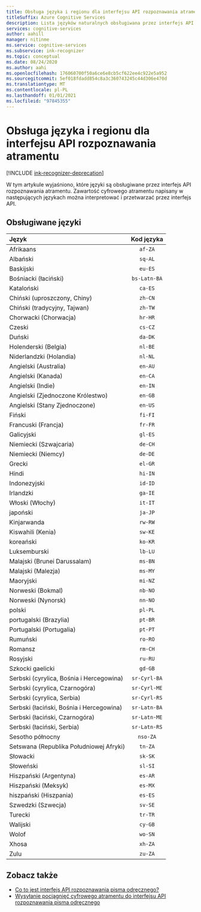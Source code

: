 ```yaml
---
title: Obsługa języka i regionu dla interfejsu API rozpoznawania atramentu
titleSuffix: Azure Cognitive Services
description: Lista języków naturalnych obsługiwana przez interfejs API rozpoznawania pisma odręcznego.
services: cognitive-services
author: aahill
manager: nitinme
ms.service: cognitive-services
ms.subservice: ink-recognizer
ms.topic: conceptual
ms.date: 08/24/2020
ms.author: aahi
ms.openlocfilehash: 176060700f50a6ce6e8cb5cf622ee4c922e5a952
ms.sourcegitcommit: 5ef018fdadd854c8a3c360743245c44d306e470d
ms.translationtype: MT
ms.contentlocale: pl-PL
ms.lasthandoff: 01/01/2021
ms.locfileid: "97845355"
---
```

# <a name="language-and-region-support-for-the-ink-recognizer-api"></a>Obsługa języka i regionu dla interfejsu API rozpoznawania atramentu

[!INCLUDE [ink-recognizer-deprecation](includes/deprecation-note.md)]

W tym artykule wyjaśniono, które języki są obsługiwane przez interfejs API rozpoznawania atramentu. Zawartość cyfrowego atramentu napisany w następujących językach można interpretować i przetwarzać przez interfejs API.

## <a name="supported-languages"></a>Obsługiwane języki

| Język                                   | Kod języka   |
|:-------------------------------------------|:---------------:|
| Afrikaans                                  |    `af-ZA`      |
| Albański                                   |     `sq-AL`     |
| Baskijski                                     |     `eu-ES`     |
| Bośniacki (łaciński)                            | `bs-Latn-BA`    |
| Kataloński                                    |     `ca-ES`     |
| Chiński (uproszczony, Chiny)                |     `zh-CN`     |
| Chiński (tradycyjny, Tajwan)              |     `zh-TW`     |
| Chorwacki (Chorwacja)                         |     `hr-HR`     |
| Czeski                                      |     `cs-CZ`     |
| Duński                                     |     `da-DK`     |
| Holenderski (Belgia)                            |     `nl-BE`     |
| Niderlandzki (Holandia)                        |     `nl-NL`     |
| Angielski (Australia)                        |     `en-AU`     |
| Angielski (Kanada)                           |     `en-CA`     |
| Angielski (Indie)                            |     `en-IN`     |
| Angielski (Zjednoczone Królestwo)                   |     `en-GB`     |
| Angielski (Stany Zjednoczone)                    |     `en-US`     |
| Fiński                                    |     `fi-FI`     |
| Francuski (Francja)                            |     `fr-FR`     |
| Galicyjski                                   |     `gl-ES`     |
| Niemiecki (Szwajcaria)                      |     `de-CH`     |
| Niemiecki (Niemcy)                           |     `de-DE`     |
| Grecki                                      |     `el-GR`     |
| Hindi                                      |     `hi-IN`     |
| Indonezyjski                                 |     `id-ID`     |
| Irlandzki                                      |     `ga-IE`     |
| Włoski (Włochy)                            |     `it-IT`     |
| japoński                                   |     `ja-JP`     |
| Kinjarwanda                                |     `rw-RW`     |
| Kiswahili (Kenia)                          |     `sw-KE`     |
| koreański                                     |     `ko-KR`     |
| Luksemburski                              |     `lb-LU`     |
| Malajski (Brunei Darussalam)                  |     `ms-BN`     |
| Malajski (Malezja)                           |     `ms-MY`     |
| Maoryjski                                      |     `mi-NZ`     |
| Norweski (Bokmal)                         |     `nb-NO`     |
| Norweski (Nynorsk)                        |     `nn-NO`     |
| polski                                     |     `pl-PL`     |
| portugalski (Brazylia)                        |     `pt-BR`     |
| Portugalski (Portugalia)                      |     `pt-PT`     |
| Rumuński                                   |     `ro-RO`     |
| Romansz                                    |     `rm-CH`     |
| Rosyjski                                    |     `ru-RU`     |
| Szkocki gaelicki                            |     `gd-GB`     |
| Serbski (cyrylica, Bośnia i Hercegowina) |  `sr-Cyrl-BA`   |
| Serbski (cyrylica, Czarnogóra)             |  `sr-Cyrl-ME`   |
| Serbski (cyrylica, Serbia)                 |  `sr-Cyrl-RS`   |
| Serbski (łaciński, Bośnia i Hercegowina)    |  `sr-Latn-BA`   |
| Serbski (łaciński, Czarnogóra)                |  `sr-Latn-ME`   |
| Serbski (łaciński, Serbia)                    |  `sr-Latn-RS`   |
| Sesotho północny                           |    `nso-ZA`     |
| Setswana (Republika Południowej Afryki)                    |     `tn-ZA`     |
| Słowacki                                     |     `sk-SK`     |
| Słoweński                                  |     `sl-SI`     |
| Hiszpański (Argentyna)                        |     `es-AR`     |
| Hiszpański (Meksyk)                           |     `es-MX`     |
| hiszpański (Hiszpania)                            |     `es-ES`     |
| Szwedzki (Szwecja)                           |     `sv-SE`     |
| Turecki                                    |     `tr-TR`     |
| Walijski                                      |     `cy-GB`     |
| Wolof                                      |     `wo-SN`     |
| Xhosa                                      |     `xh-ZA`     |
| Zulu                                       |     `zu-ZA`     |

## <a name="see-also"></a>Zobacz także

* [Co to jest interfejs API rozpoznawania pisma odręcznego?](overview.md)
* [Wysyłanie pociągnięć cyfrowego atramentu do interfejsu API rozpoznawania pisma odręcznego](concepts/send-ink-data.md)